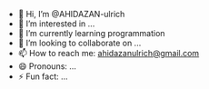- 👋 Hi, I’m @AHIDAZAN-ulrich
- 👀 I’m interested in ...
- 🌱 I’m currently learning programmation 
- 💞️ I’m looking to collaborate on ...
- 📫 How to reach me: ahidazanulrich@gmail.com
- 😄 Pronouns: ...
- ⚡ Fun fact: ...

<!---
AHIDAZAN-ulrich/AHIDAZAN-ulrich is a ✨ special ✨ repository because its `README.md` (this file) appears on your GitHub profile.
You can click the Preview link to take a look at your changes.
--->
